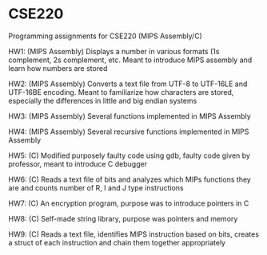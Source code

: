 # CSE220
Programming assignments for CSE220 (MIPS Assembly/C)

HW1: (MIPS Assembly) Displays a number in various formats (1s complement, 2s complement, etc. Meant to introduce MIPS assembly and learn how numbers are stored

HW2: (MIPS Assembly) Converts a text file from UTF-8 to UTF-16LE and UTF-16BE encoding. Meant to familiarize how characters are stored, especially the differences in little and big endian systems

HW3: (MIPS Assembly) Several functions implemented in MIPS Assembly

HW4: (MIPS Assembly) Several recursive functions implemented in MIPS Assembly

HW5: (C) Modified purposely faulty code using gdb, faulty code given by professor, meant to introduce C debugger

HW6: (C) Reads a text file of bits and analyzes which MIPs functions they are and counts number of R, I and J type instructions

HW7: (C) An encryption program, purpose was to introduce pointers in C

HW8: (C) Self-made string library, purpose was pointers and memory

HW9: (C) Reads a text file, identifies MIPS instruction based on bits, creates a struct of each instruction and chain them together appropriately
